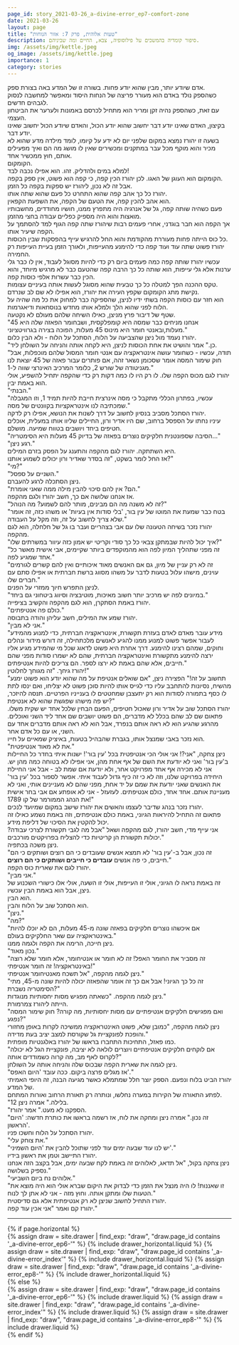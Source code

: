 ```yaml
---
page_id: story_2021-03-26_a-divine-error_ep7-comfort-zone
date: 2021-03-26
layout: page
title: "טעות אלוהית, פרק 7: אזור הנוחות"
description: סיפור קומדיה בהמשכים על פילוסופיה, צבא, החיים ומה שביניהם.
img: /assets/img/kettle.jpeg
og_image: /assets/img/kettle.jpeg
importance: 1
category: stories
---
```


אדם שיודע יותר, מבין שהוא יודע פחות. בשורה זו של המדע באה בצורת ספק.  
כשהספק נולד באדם הוא מעורר פריצה של הנחות היסוד ומאפשר למחשבה לנסוק לגבהים חדשים.  
עם זאת, כשהספק נהיה זקן ומריר הוא מתחיל לכרסם באמונות ולערער את הביטחון העצמי.  
בקיצון, האדם שאינו יודע דבר יחשוב שהוא יודע הכול, והאדם שיודע הכול יחשוב שאינו יודע דבר.  
בשעה זו יהורז נמצא במקום שלפני יום לא ידע על קיומו, לומד מילדה מדע שהוא לא מכיר והוא מוקף מכל עבר במתקנים ומכשירים שאין לו מושג מה הם ואיך מפעילים אותם, חוץ ממכשיר אחד.  
הקומקום.  
למלא במים ולהדליק. זהו. הוא אפילו נכבה לבד!  
הקומקום הוא העוגן של האגו. לכן יהורז הכין קפה, כי קפה הוא פשוט, אין ספק בקפה.  
אבל זה לא נכון, ליהורז יש ספקות בקפה כל הזמן.  
יהורז כל כך אהב קפה שהוא התחרט כל פעם שהוא שתה אותו.  
הוא אהב להכין קפה, את הטעם של הקפה, את השפעת הקפאין.  
פעם כשהיה שותה קפה, גל של אנרגיה היה מתפרץ ממנו, חושיו מחודדים, מחשבותיו מואצות והוא היה מספיק כפליים עבודה בחצי מהזמן.  
אך הקפה הוא חבר בוגדני, אחרי פעמים רבות שיהורז שתה קפה הגוף למד להסתמך על הקפה שיעיר אותו.  
כל כוס הייתה פחות מעוררת מהקודמת והוא החל להרגיש עייף בהפסקות שבין הכוסות.  
יהורז פשוט שתה עוד ועוד קפה כדי להימנע מהעייפות, ולאורך הזמן בעיית העייפות רק החמירה.  
עכשיו יהורז שותה קפה כמה פעמים ביום רק כדי להיות מסוגל לעבוד, אין לו כבר גלי ערנות אלא גלי עייפות, הוא שותה כל כך הרבה קפה שהטעם כבר לא מרגיש מיוחד, והוא הכין כבר עשרות אלפי כוסות קפה.  
טקס ההכנה הפך למטלה כל כך טבעית שהוא מסוגל לעשות אותה בעיניים עצומות.  
נקישת מתג הקומקום שקפץ העירה את יהורז, הוא אפילו לא שם לב שנרדם.  
הוא חזר עם כוסות הקפה בשתי ידיו לניצן, שהספיקה כבר למחוק את כל מה שהיה על הלוח לפני שהוא הלך ולמלא אותו מחדש בנוסחאות ודיאגרמות.  
שטף של דיבור פרץ מניצן, כאילו השיחה שלהם מעולם לא נקטעה.  
"אנחנו מניחים כבר שמסה היא קומפלקסית, ושבחומר הפאזה שלה היא 45 מעלות,ובאנטי חומר היא מינוס 45 מעלות, הפוכה בצירה בגרוויטציוני."  
יהורז נעמד מול ניצן שהצביעה על הלוח, הסתכל על הלוח - ולא הבין כלום.  
"כן." אמר והושיט את אחת הכוסות לניצן, היא לקחה אותה והניחה על השולחן ליד.  
"תודה, עכשיו - כשחומר עושה אינטראקציה עם אנטי חומר המסול שלהם מוכפלות, אבל חוק שימור המסה אומר שסכומן נשאר זהה, אם פותרים עבור פאזה של 45 יוצאת לנו מגניטודה של שורש 2, כלומר המרכיב האינרצי שווה ל-1."  
יהורז לגם מכוס הקפה שלו. לו רק היו לו כמה דקות רק כדי שהקפה יתחיל להשפיע, אולי הוא באמת יבין.  
"הבנתי."  
"עכשיו, בפתרון הכללי מתקבל כי מסה אינרצית חייבת להיות תמיד 1, וזו המגבלה שמכתיבה לנו אינטראקציות בקוונטים של מסה."  
יהורז הסתכל מסביב בנסיון לחשוב על דרך לשנות את הנושא, אפילו רק לדקה.  
עיניו נחתו על הספסל ברחוב, שם היו אדיר ורון, החיילים שליוו אותו במעלית, אוכלים חטיפים ביחד ויושבים בטווח שמיעה. מושלם.  
"הסיבה שספונטנית חלקיקים נוצרים בפאזה של בדיוק 45 מעלות היא הסימטריה..."  
"רגע ניצן."  
היא השתתקה. יהורז לגם מהקפה והתענג על הפסק בזרם המילים.  
אז החל לומר בשקט, "זה בסדר שאדיר ורון יכולים לשמוע אותנו?"  
"מי?"  
"השניים על ספסל."  
ניצן הסתכלה לרגע להעברם.  
"הם? אין להם סיכוי להבין מילה ממה שאני אומרת."  
אז אנחנו שלושה אם כך, חשב יהורז ולגם מהקפה.  
"זה לא משנה מה הם מבינים, מותר להם לשמוע? מה הנוהל?"  
"בטח כבר שמעת את המוטו של עין בור, 'בלי סודות אין בעיות' או משהו כזה, זה אומר שלא צריך לחשוב על זה, וזה מקל על העבודה."  
יהורז נזכר בשיחה הטעונה שלו עם אבי בצהריים ועבר בו גל של חלחלה, הוא לגם מהקפה.  
"איך יכול להיות שבמתקן צבאי כל כך סודי וקריטי יש אמון כזה עיוור במשרתים שלו?"  
"זה מפני שתהליך המיון לפה הוא מהמוקפדים ביותר שקיימים, אבי אישית מאשר כל אחד שמגיע לפה."  
"זה לא רק עניין של מיון, גם אם האנשים מאוד איכותיים ואין להם קשרים לגורמים עוינים, מישהו עלול בטעות לדבר על משהו מסווג ברשת חברתית או אפילו סתם עם חברים שלו."  
לניצן התפרש חיוך ממזרי על הפנים.  
"במיונים לפה יש מרכיב יותר חשוב מאיכות, מוטיבציה וסיווג ביטחוני גם ביחד."  
יהורז באמת הסתקרן, הוא לגם מהקפה והקשיב בציפייה.  
"כולם פה אנטיפתים."  
יהורז שמע את המילים, חשב עליהן והודה בתבוסה.  
"אני לא מבין."  
"מידע עובר מאדם לאדם בעזרת תקשורת, אינטראקציה חברתית, כדי למנוע מהמידע לעבור אפשר פשוט למנוע ממנו להגיע לאנשים מלכתחילה, זה דורש מידור ונהלים וחוקים, שמהם רצינו להימנע. דרך אחרת היא פשוט לדאוג שכל מי שהמידע מגיע אליו ירצה להימנע מתקשורת ואינטראקציה חברתית, שהם לא ישמרו סודות מפני שהם חייבים, אלא שהם באמת לא ירצו לספר. הם צריכים להיות אנטיפתים."  
יהורז גיחך. "זה מגוחך לחלוטין!"  
"תחשוב על זה!" הפצירה ניצן, "אם שואלים אנטיפת על מה שהוא יודע הוא פשוט ימנע מהשיח, נסיונות להתחבב עליו כדי לגייס אותו להיות סוכן פשוט לא יצליחו, ואם ינסו לתת לו כסף בתמורה לסודות הוא רק יתעצבן שמחטטים לו בענייניו הפרטיים. תנסה להיזכר, יש פה מישהו שפגשת שהוא לא אנטיפת?"  
יהורז הסתכל שוב על אדיר ורון שאכול חטיפים, הפעם הבחין שלכל אחד יש שקית משלו. פתאום שם לב שהם בכלל לא מדברים, הם פשוט יושבים שם אחד ליד השני ואוכלים. מהרגע שהגיע הוא לא ראה אותם בנפרד, אבל הוא לא ראה אותם מדברים אחד עם השני, או עם כל אדם אחר.  
הוא נזכר באבי שמנצל אותו, בגברת שהבהיל בטעות, באיציק שמאיים על חייו.  
"את לא מאוד אנטיפטית."  
ניצן צחקה, "אני?! אני אולי הכי אנטיפטית בכל 'עין בור'! ישנות איתי בחדר כל החיילות ב'עין בור' ואני לא יודעת את השם של אף אחת מהן, אני אפילו לא בטוחה כמה מהן יש. אני לא מכירה אף אחד מפרויקט אחר, ולא יודעת אם שמת לב - אבל אני החיילת היחידה בפרויקט שלנו, וזה לא כי זה כיף גדול לעבוד איתי. אפשר לספור בכל 'עין בור' את האנשים שאני יודעת את שמם על יד אחת, מפני שהם לא מעניינים אותי, ואני לא מעניינת אותם. אחד אחד, כולם אנטיפתים. לעזעזל - אני לא אופתע אם אבי בחר אישית את הנהג הממורמר של קו 1789!"  
יהורז נזכר בנהג שדיבר לעצמו והאשים את יהורז שישב במקום שמיועד לנכים.  
פתאום זה התחיל להיראות הגיוני, באמת כולם אנטיפתים, וזה באמת נשמע כאילו זה יכול להקטין את הסיכוי של דליפת מידע.  
אני עייף מדי, חשב יהורז, לגם מהקפה ושאל "אבל מה לגבי תקשורת לצרכי עבודה? יכולות תקשורת הן קריטיות כדי להצליח בפרויקטים מורכבים."  
ניצן משכה בכתפיה.  
"זה נכון, אבל ב-'עין בור' לא תמצא אנשים שעובדים כי הם רוצים ושותקים כי הם חייבים, כי פה אנשים **עובדים כי חייבים ושותקים כי הם רוצים**."  
יהורז לגם את שארית כוס הקפה.  
"אני מבין."  
זה באמת נראה לו הגיוני, אולי זו העייפות, אולי זו השעה, אולי אלו כישורי השכנוע של ניצן, אבל הוא באמת הבין עכשיו.  
הוא הבין.  
הוא הסתכל שוב על הלוח והבין.  
"ניצן."  
"מה?"  
"אם איכשהו נוצרים חלקיקים בפאזה שונה מ-45 מעלות, הם לא יוכלו להיות באינטראקציה עם שאר החלקיקים בעולם."  
ניצן חייכה, הרימה את הקפה ולגמה ממנו.  
"נכון מאוד."  
"זה מסביר את החומר האפל! זה לא חומר או אנטיחומר, אלא חומר שלא רוצה באינטראקציה! זה חומר אנטיפתי!"  
ניצן לגמה מהקפה, "אל תשכח מאנטיחומר אנטיפתי."  
"זה כל כך הגיוני! אבל אם כך זה אומר שהפאזה יכולה להיות שונה מ-45, מתי הסימטריה נשברת?"  
ניצן לגמה מהקפה. "כשאתה מפגיש מסות יחסותיות מנוגדות."  
הייתה ליהורז צמרמורת.  
"ואם מפגישים חלקיקים אנטיפתיים עם מסות יחסותיות, מה קורה? חוק שימור המסה נפגע?"  
ניצן לגמה מהקפה, "כמובן שלא, פשוט האינטראקציה ממשיכה לקרות באופן מחזורי והופכת לפונקציית גל שקורסת למצב יציב בעת מדידה."  
כמו פאזל, התחיכות התחברו בראשו של יהורז באלגנטיות מופתית.  
"אם לוקחים חלקיקים אנטיפתיים ויוצרים לולאה לא יציבה, פונקציית הגל לא יכולה לקרוס לאף מב, מה קרוה כשמודדים אותה?"  
ניצן לגמה את שארית הקפה שבכוס שלה והניחה אותה על השולחן.  
"אז מגלים פרצה ביקום. ככה עובד 'היום האפס'."  
יהורז הביט בלוח ונפעם. הספק יוצר חלל שמתמלא כאשר מגיעה הבנה, זה היופי האמיתי של המדע.  
לפתע התאורה של הקירות במערה נחלשו, ונותרה רק תאורת הרחוב ואורות המתחם.  
"12 בלילה." אמרה ניצן.  
"הספקנו לא מעט." אמר יהורז.  
"זה נכון." אמרה ניצן ומחקה את לוח, אז רשמה בראשו את כותרת חדשה: 'היום הראשון'.  
יהורז הסתכל על הלוח וחשכו פניו.  
"את צוחק עלי."  
"יש לנו עוד שבעה ימים עוד לפני שתוכל להבין את 'היום השמיני'."  
יהורז התיישב וטמן את ראשון בידיו.  
ניצן צחקה בקול, "אל תדאג, לאלוהים זה באמת לקח שבעה ימים, אבל בקצב הזה אנחנו נספיק בשלושה."  
"אלוהים נח ביום השביעי."  
"זו שאננות! לו היה מנצל את הזמן כדי לבדוק את היקום שברא אולי הוא היה מוצא את הטעות שלו ומתקן אותה. וחוץ מזה - אני לא אתן לך לנוח."  
יהורז התחיל לחשוב שניצן לא רק אנטיפתית אלא גם סדיסטית.  
יהורז קם ואמר "אני אכין עוד קפה."

---

<!-- pages/drawer.md -->
<div class="drawer">
<!-- Generate cards for each draw -->
{% if page.horizontal %}
    <div class="container">
    <div class="row row-cols-1 row-cols-md-2">
        {% assign draw = site.drawer | find_exp: "draw", "draw.page_id contains '_a-divine-error_ep6-'" %}
        {% include drawer_horizontal.liquid %}
        {% assign draw = site.drawer | find_exp: "draw", "draw.page_id contains '_a-divine-error_index'" %}
        {% include drawer_horizontal.liquid %}
        {% assign draw = site.drawer | find_exp: "draw", "draw.page_id contains '_a-divine-error_ep8-'" %}
        {% include drawer_horizontal.liquid %}
    </div>
    </div>
{% else %}
    <div class="row row-cols-1 row-cols-md-3">
        {% assign draw = site.drawer | find_exp: "draw", "draw.page_id contains '_a-divine-error_ep6-'" %}
        {% include drawer.liquid %}
        {% assign draw = site.drawer | find_exp: "draw", "draw.page_id contains '_a-divine-error_index'" %}
        {% include drawer.liquid %}
        {% assign draw = site.drawer | find_exp: "draw", "draw.page_id contains '_a-divine-error_ep8-'" %}
        {% include drawer.liquid %}
    </div>
{% endif %}
</div>
